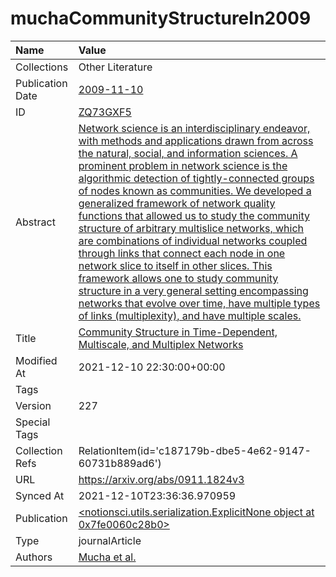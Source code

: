 # muchaCommunityStructureIn2009
| Name             | Value                                                                                                                                                                                                                                                                                                                                                                                                                                                                                                                                                                                                                                                                                                                                                                                                                                                         |
|:-----------------|:--------------------------------------------------------------------------------------------------------------------------------------------------------------------------------------------------------------------------------------------------------------------------------------------------------------------------------------------------------------------------------------------------------------------------------------------------------------------------------------------------------------------------------------------------------------------------------------------------------------------------------------------------------------------------------------------------------------------------------------------------------------------------------------------------------------------------------------------------------------|
| Collections      | Other Literature                                                                                                                                                                                                                                                                                                                                                                                                                                                                                                                                                                                                                                                                                                                                                                                                                                              |
| Publication Date | [2009-11-10](<notionsci.utils.serialization.ExplicitNone object at 0x7fe0060c2190>)                                                                                                                                                                                                                                                                                                                                                                                                                                                                                                                                                                                                                                                                                                                                                                           |
| ID               | [ZQ73GXF5](<notionsci.utils.serialization.ExplicitNone object at 0x7fe0060c22b0>)                                                                                                                                                                                                                                                                                                                                                                                                                                                                                                                                                                                                                                                                                                                                                                             |
| Abstract         | [Network science is an interdisciplinary endeavor, with methods and applications drawn from across the natural, social, and information sciences. A prominent problem in network science is the algorithmic detection of tightly-connected groups of nodes known as communities. We developed a generalized framework of network quality functions that allowed us to study the community structure of arbitrary multislice networks, which are combinations of individual networks coupled through links that connect each node in one network slice to itself in other slices. This framework allows one to study community structure in a very general setting encompassing networks that evolve over time, have multiple types of links (multiplexity), and have multiple scales.](<notionsci.utils.serialization.ExplicitNone object at 0x7fe0060c23d0>) |
| Title            | [Community Structure in Time-Dependent, Multiscale, and Multiplex Networks](<notionsci.utils.serialization.ExplicitNone object at 0x7fe0060c24f0>)                                                                                                                                                                                                                                                                                                                                                                                                                                                                                                                                                                                                                                                                                                            |
| Modified At      | 2021-12-10 22:30:00+00:00                                                                                                                                                                                                                                                                                                                                                                                                                                                                                                                                                                                                                                                                                                                                                                                                                                     |
| Tags             |                                                                                                                                                                                                                                                                                                                                                                                                                                                                                                                                                                                                                                                                                                                                                                                                                                                               |
| Version          | 227                                                                                                                                                                                                                                                                                                                                                                                                                                                                                                                                                                                                                                                                                                                                                                                                                                                           |
| Special Tags     |                                                                                                                                                                                                                                                                                                                                                                                                                                                                                                                                                                                                                                                                                                                                                                                                                                                               |
| Collection Refs  | RelationItem(id='c187179b-dbe5-4e62-9147-60731b889ad6')                                                                                                                                                                                                                                                                                                                                                                                                                                                                                                                                                                                                                                                                                                                                                                                                       |
| URL              | https://arxiv.org/abs/0911.1824v3                                                                                                                                                                                                                                                                                                                                                                                                                                                                                                                                                                                                                                                                                                                                                                                                                             |
| Synced At        | 2021-12-10T23:36:36.970959                                                                                                                                                                                                                                                                                                                                                                                                                                                                                                                                                                                                                                                                                                                                                                                                                                    |
| Publication      | [<notionsci.utils.serialization.ExplicitNone object at 0x7fe0060c28b0>](<notionsci.utils.serialization.ExplicitNone object at 0x7fe0060c28b0>)                                                                                                                                                                                                                                                                                                                                                                                                                                                                                                                                                                                                                                                                                                                |
| Type             | journalArticle                                                                                                                                                                                                                                                                                                                                                                                                                                                                                                                                                                                                                                                                                                                                                                                                                                                |
| Authors          | [Mucha et al.](<notionsci.utils.serialization.ExplicitNone object at 0x7fe0060c2a60>)                                                                                                                                                                                                                                                                                                                                                                                                                                                                                                                                                                                                                                                                                                                                                                         |

